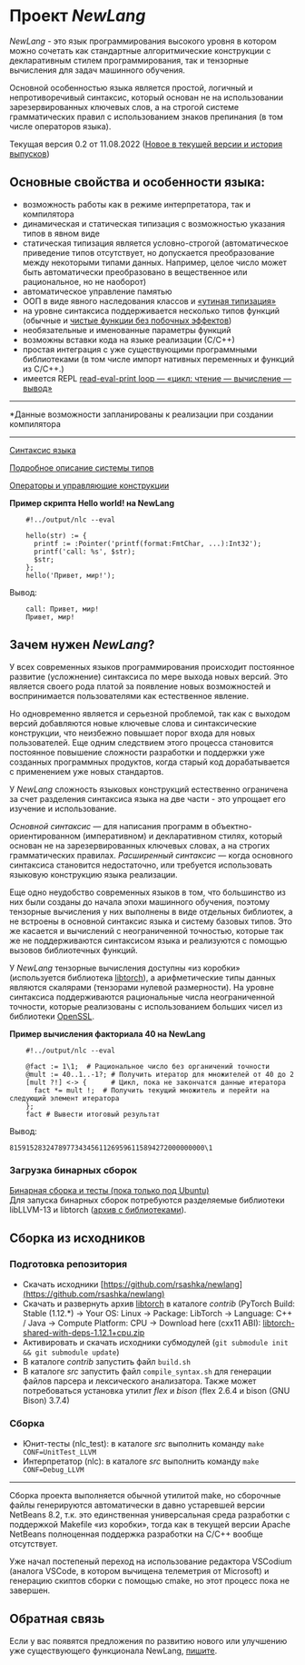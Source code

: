 # Проект *NewLang*
*NewLang* - это язык программирования высокого уровня в котором можно сочетать как стандартные алгоритмические конструкции 
с декларативным стилем программирования, так и тензорные вычисления для задач машинного обучения.

Основной особенностью языка является простой, логичный и непротиворечивый синтаксис, который основан не на использовании зарезервированных ключевых слов, а на строгой системе грамматических правил с использованием знаков препинания (в том числе операторов языка).

Текущая версия 0.2 от 11.08.2022 ([Новое в текущей версии и история выпусков](https://newlang.net/versions.html))

## Основные свойства и особенности языка:
- возможность работы как в режиме интерпретатора, так и компилятора
- динамическая и статическая типизация с возможностью указания типов в явном виде
- статическая типизация является условно-строгой (автоматическое приведение типов отсутствует, но допускается преобразование между некоторыми типами данных. Например, целое число может быть автоматически преобразовано в вещественное или рациональное, но не наоборот)
- автоматическое управление памятью
- ООП в виде явного наследования классов и [«утиная типизация»](https://ru.wikipedia.org/wiki/%D0%A3%D1%82%D0%B8%D0%BD%D0%B0%D1%8F_%D1%82%D0%B8%D0%BF%D0%B8%D0%B7%D0%B0%D1%86%D0%B8%D1%8F) 
- на уровне синтаксиса поддерживается несколько типов функций (обычные и [чистые функции без побочных эффектов](https://ru.wikipedia.org/wiki/%D0%A7%D0%B8%D1%81%D1%82%D0%BE%D1%82%D0%B0_%D1%84%D1%83%D0%BD%D0%BA%D1%86%D0%B8%D0%B8))
- необязательные и именованные параметры функций
- возможны вставки кода на языке реализации (С/С++)
- простая интеграция с уже существующими программными библиотеками (в том числе импорт нативных переменных и функций из С/С++.)
- имеется REPL [read-eval-print loop — «цикл: чтение — вычисление — вывод»](https://ru.wikipedia.org/wiki/REPL)

----------
*Данные возможности запланированы к реализации при создании компилятора

---
[Синтаксис языка](https://newlang.net/syntax.html)

[Подробное описание системы типов](https://newlang.net/types.html)

[Операторы и управляющие конструкции](https://newlang.net/ops.html)

**Пример скрипта Hello world! на NewLang**
```
    #!../output/nlc --eval

    hello(str) := { 
      printf := :Pointer('printf(format:FmtChar, ...):Int32');
      printf('call: %s', $str);
      $str;
    };
    hello('Привет, мир!');
```
Вывод: 
``` 
    call: Привет, мир!
    Привет, мир!
```


## Зачем нужен *NewLang*?

У всех современных языков программирования происходит постоянное развитие (усложнение) синтаксиса по мере выхода новых версий. Это является своего рода платой за появление новых возможностей и воспринимается пользователями как естественное явление.

Но одновременно является и серьезной проблемой, так как с выходом версий добавляются новые ключевые слова и синтаксические конструкции, что неизбежно повышает порог входа для новых пользователей. Еще одним следствием этого процесса становится постоянное повышение сложности разработки и поддержки уже созданных программных продуктов, когда старый код дорабатывается с применением уже новых стандартов.

У *NewLang* сложность языковых конструкций естественно ограничена за счет разделения синтаксиса языка на две части - это упрощает его изучение и использование.

*Основной синтаксис* — для написания программ в объектно-ориентированном (императивном) и декларативном стилях, который основан не на зарезервированных ключевых словах, а на строгих грамматических правилах. *Расширенный синтаксис* — когда основного синтаксиса становится недостаточно, или требуется использовать языковую конструкцию языка реализации.

Еще одно неудобство современных языков в том, что большинство из них были созданы до начала эпохи машинного обучения, поэтому тензорные вычисления у них выполнены в виде отдельных библиотек, а не встроены в основной синтаксис языка и систему базовых типов. Это же касается и вычислений с неограниченной точностью, которые так же не поддерживаются синтаксисом языка и реализуются с помощью вызовов библиотечных функций.

У *NewLang* тензорные вычисления доступны «из коробки» (используется библиотека [libtorch](https://pytorch.org/)), а арифметические типы данных являются скалярами (тензорами нулевой размерности). На уровне синтаксиса поддерживаются рациональные числа неограниченной точности, которые реализованы с использованием больших чисел из библиотеки [OpenSSL](https://github.com/openssl/openssl/blob/master/crypto/bn/README.pod).


**Пример вычисления факториала 40 на NewLang**
```
    #!../output/nlc --eval

    @fact := 1\1;  # Рациональное число без органичений точности
    @mult := 40..1..-1?; # Получить итератор для множителей от 40 до 2
    [mult ?!] <-> {      # Цикл, пока не закончатся данные итератора
      fact *= mult !;  # Получить текущий множитель и перейти на следующий элемент итератора
    };
    fact # Вывести итоговый результат

```
Вывод:
``` 
815915283247897734345611269596115894272000000000\1
```



### Загрузка бинарных сборок
[Бинарная сборка и тесты (пока только под Ubuntu)](https://github.com/rsashka/newlang/releases/download/v0.2.0/nlc_bin.tar.xz)  
Для запуска бинарных сборок потребуются разделяемые библиотеки libLLVM-13 и libtorch ([архив с библиотеками](https://github.com/rsashka/newlang/releases/download/v0.2.0/nlc_so.tar.xz)).

## Сборка из исходников
### Подготовка репозитория
- Скачать исходники [https://github.com/rsashka/newlang](https://github.com/rsashka/newlang)
- Скачать и развернуть архив [libtorch](https://pytorch.org/) в каталоге *contrib* (PyTorch Build: Stable (1.12.*) -> Your OS: Linux -> Package: LibTorch -> Language: C++ / Java -> Compute Platform: CPU -> Download here (cxx11 ABI):
[libtorch-shared-with-deps-1.12.1+cpu.zip](https://download.pytorch.org/libtorch/cpu/libtorch-shared-with-deps-1.12.1%2Bcpu.zip)
- Активировать и скачать исходники субмодулей (`git submodule init && git submodule update`)
- В каталоге *contrib* запустить файл `build.sh`
- В каталоге *src* запустить файл `compile_syntax.sh` для генерации файлов парсера и лексического анализатора. Также может потребоваться установка утилит *flex* и *bison* (flex 2.6.4 и bison (GNU Bison) 3.7.4)

### Сборка
- Юнит-тесты (nlc_test): в каталоге *src* выполнить команду `make CONF=UnitTest_LLVM`  
- Интерпретатор (nlc): в каталоге *src* выполнить команду `make CONF=Debug_LLVM`  

---
 Сборка проекта выполняется обычной утилитой make, но сборочные файлы генерируются автоматически в давно устаревшей версии NetBeans 8.2, т.к. это единственная универсальная среда разработки с поддержкой Makefile «из коробки», тогда как в текущей версии Apache NetBeans полноценная поддержка разработки на С/С++ вообще отсутствует. 
 
 Уже начал постепеный переход на использование редактора VSCodium (аналога VSCode, в котором вычищена телеметрия от Microsoft) и генерацию скиптов сборки с помощью сmake, но этот процесс пока не завершен. 

## Обратная связь
Если у вас появятся предложения по развитию нового или улучшению уже существующего функционала NewLang, [пишите](https://github.com/rsashka/newlang/discussions).
